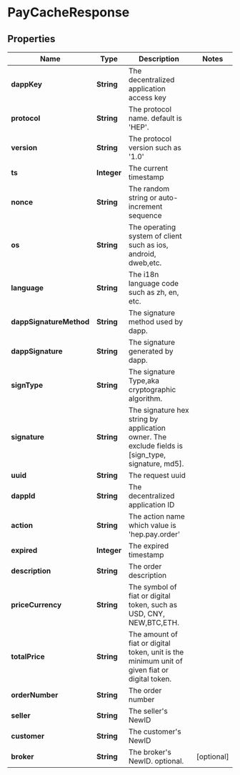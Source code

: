 # PayCacheResponse

## Properties
Name | Type | Description | Notes
------------ | ------------- | ------------- | -------------
**dappKey** | **String** | The decentralized application access key | 
**protocol** | **String** | The protocol name. default is &#x27;HEP&#x27;. | 
**version** | **String** | The protocol version such as &#x27;1.0&#x27; | 
**ts** | **Integer** | The current timestamp | 
**nonce** | **String** | The random string or auto-increment sequence | 
**os** | **String** | The operating system of client such as ios, android, dweb,etc. | 
**language** | **String** | The i18n language code such as zh, en, etc. | 
**dappSignatureMethod** | **String** | The signature method used by dapp. | 
**dappSignature** | **String** | The signature generated by dapp. | 
**signType** | **String** | The signature Type,aka cryptographic algorithm. | 
**signature** | **String** | The signature hex string by application owner. The exclude fields is [sign_type, signature, md5]. | 
**uuid** | **String** | The request uuid | 
**dappId** | **String** | The decentralized application ID | 
**action** | **String** | The action name which value is &#x27;hep.pay.order&#x27; | 
**expired** | **Integer** | The expired timestamp | 
**description** | **String** | The order description | 
**priceCurrency** | **String** | The symbol of fiat or digital token, such as USD, CNY, NEW,BTC,ETH. | 
**totalPrice** | **String** | The amount of fiat or digital token, unit is the minimum unit of given fiat or digital token. | 
**orderNumber** | **String** | The order number | 
**seller** | **String** | The seller&#x27;s NewID | 
**customer** | **String** | The customer&#x27;s NewID | 
**broker** | **String** | The broker&#x27;s NewID. optional. |  [optional]

